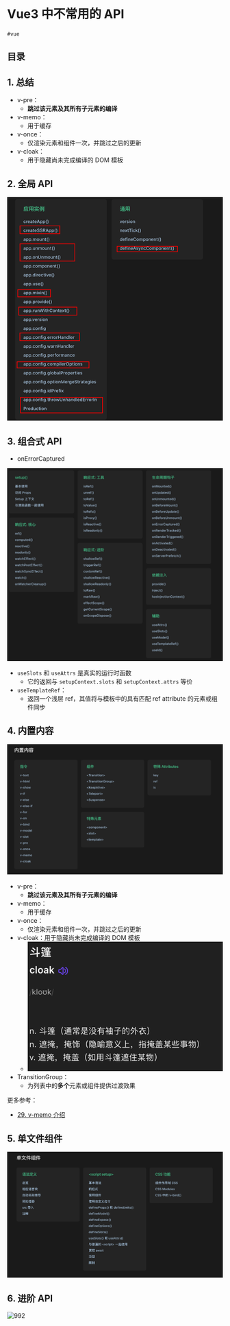 
# Vue3 中不常用的 API

`#vue` 


## 目录
<!-- toc -->
 ## 1. 总结 

- v-pre：
	- **跳过该元素及其所有子元素的编译**
- v-memo：
	- 用于缓存
- v-once：
	- 仅渲染元素和组件一次，并跳过之后的更新
- v-cloak：
	- 用于隐藏尚未完成编译的 DOM 模板

## 2. 全局 API 

![图片&文件](./files/20241105-16.png)

## 3. 组合式 API

- onErrorCaptured

![图片&文件](./files/20241105-17.png)

- `useSlots` 和 `useAttrs` 是真实的运行时函数
	- 它的返回与 `setupContext.slots` 和 `setupContext.attrs` 等价
- `useTemplateRef`：
	- 返回一个浅层 ref，其值将与模板中的具有匹配 ref attribute 的元素或组件同步

## 4. 内置内容

![图片&文件](./files/20241105-18.png)
- v-pre：
	- **跳过该元素及其所有子元素的编译**
- v-memo：
	- 用于缓存
- v-once：
	- 仅渲染元素和组件一次，并跳过之后的更新
- v-cloak：用于隐藏尚未完成编译的 DOM 模板
	- ![图片&文件](./files/20241105-19.png)
- TransitionGroup：
	- 为列表中的**多个**元素或组件提供过渡效果


更多参考：
- [29. v-memo 介绍](/post/4IUlRUfo.html)

## 5. 单文件组件

![图片&文件](./files/20241105-20.png)

## 6. 进阶 API

![992](#)